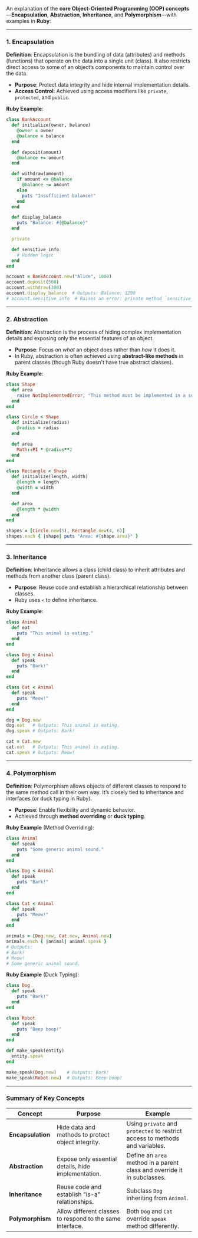 An explanation of the **core Object-Oriented Programming (OOP) concepts**—**Encapsulation**, **Abstraction**, **Inheritance**, and **Polymorphism**—with examples in **Ruby**:

---

### **1. Encapsulation**
**Definition**: Encapsulation is the bundling of data (attributes) and methods (functions) that operate on the data into a single unit (class). It also restricts direct access to some of an object’s components to maintain control over the data.

- **Purpose**: Protect data integrity and hide internal implementation details.
- **Access Control**: Achieved using access modifiers like `private`, `protected`, and `public`.

**Ruby Example**:
```ruby
class BankAccount
  def initialize(owner, balance)
    @owner = owner
    @balance = balance
  end

  def deposit(amount)
    @balance += amount
  end

  def withdraw(amount)
    if amount <= @balance
      @balance -= amount
    else
      puts "Insufficient balance!"
    end
  end

  def display_balance
    puts "Balance: #{@balance}"
  end

  private

  def sensitive_info
    # Hidden logic
  end
end

account = BankAccount.new("Alice", 1000)
account.deposit(500)
account.withdraw(300)
account.display_balance  # Outputs: Balance: 1200
# account.sensitive_info  # Raises an error: private method `sensitive_info' called
```

---

### **2. Abstraction**
**Definition**: Abstraction is the process of hiding complex implementation details and exposing only the essential features of an object.

- **Purpose**: Focus on *what* an object does rather than *how* it does it.
- In Ruby, abstraction is often achieved using **abstract-like methods** in parent classes (though Ruby doesn't have true abstract classes).

**Ruby Example**:
```ruby
class Shape
  def area
    raise NotImplementedError, "This method must be implemented in a subclass"
  end
end

class Circle < Shape
  def initialize(radius)
    @radius = radius
  end

  def area
    Math::PI * @radius**2
  end
end

class Rectangle < Shape
  def initialize(length, width)
    @length = length
    @width = width
  end

  def area
    @length * @width
  end
end

shapes = [Circle.new(5), Rectangle.new(4, 6)]
shapes.each { |shape| puts "Area: #{shape.area}" }
```

---

### **3. Inheritance**
**Definition**: Inheritance allows a class (child class) to inherit attributes and methods from another class (parent class).

- **Purpose**: Reuse code and establish a hierarchical relationship between classes.
- Ruby uses `<` to define inheritance.

**Ruby Example**:
```ruby
class Animal
  def eat
    puts "This animal is eating."
  end
end

class Dog < Animal
  def speak
    puts "Bark!"
  end
end

class Cat < Animal
  def speak
    puts "Meow!"
  end
end

dog = Dog.new
dog.eat   # Outputs: This animal is eating.
dog.speak # Outputs: Bark!

cat = Cat.new
cat.eat   # Outputs: This animal is eating.
cat.speak # Outputs: Meow!
```

---

### **4. Polymorphism**
**Definition**: Polymorphism allows objects of different classes to respond to the same method call in their own way. It’s closely tied to inheritance and interfaces (or duck typing in Ruby).

- **Purpose**: Enable flexibility and dynamic behavior.
- Achieved through **method overriding** or **duck typing**.

**Ruby Example** (Method Overriding):
```ruby
class Animal
  def speak
    puts "Some generic animal sound."
  end
end

class Dog < Animal
  def speak
    puts "Bark!"
  end
end

class Cat < Animal
  def speak
    puts "Meow!"
  end
end

animals = [Dog.new, Cat.new, Animal.new]
animals.each { |animal| animal.speak }
# Outputs:
# Bark!
# Meow!
# Some generic animal sound.
```

**Ruby Example** (Duck Typing):
```ruby
class Dog
  def speak
    puts "Bark!"
  end
end

class Robot
  def speak
    puts "Beep boop!"
  end
end

def make_speak(entity)
  entity.speak
end

make_speak(Dog.new)    # Outputs: Bark!
make_speak(Robot.new)  # Outputs: Beep boop!
```

---

### **Summary of Key Concepts**
| **Concept**       | **Purpose**                                                | **Example**                                                                 |
|--------------------|------------------------------------------------------------|-----------------------------------------------------------------------------|
| **Encapsulation** | Hide data and methods to protect object integrity.         | Using `private` and `protected` to restrict access to methods and variables.|
| **Abstraction**   | Expose only essential details, hide implementation.        | Define an `area` method in a parent class and override it in subclasses.    |
| **Inheritance**   | Reuse code and establish "is-a" relationships.             | Subclass `Dog` inheriting from `Animal`.                                   |
| **Polymorphism**  | Allow different classes to respond to the same interface.  | Both `Dog` and `Cat` override `speak` method differently.                  |
